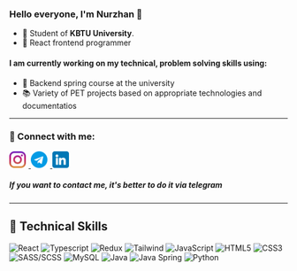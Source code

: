 ﻿### Hello everyone, I'm __Nurzhan__ 👋

- 🔭 Student of **KBTU University**. 
- 🏢 React frontend programmer

#### I am currently working on my technical, problem solving skills using:

- 🍃 Backend spring course at the university
- 📚  Variety of PET projects based on appropriate technologies and documentatios

---

### 🤝 Connect with me:

<a href="https://www.instagram.com/deepmalice/">
    <img src="img/instagram.png" alt="instagram" width="30px" height="height" style="padding-right: 5px">
</a> 
<a href="https://t.me/Tngtarov">
    <img src="img/telegram.png" alt="instagram" width="30px" height="height" style="padding-right: 5px">
</a> 
<a href="https://www.linkedin.com/in/nurzhantng">
    <img src="img/linkedin.png" alt="instagram" width="30px" height="height" style="padding-right: 5px">
</a> 

##### If you want to **contact** me, it's better to do it via **telegram**

---

## 💼 Technical Skills

![React](https://img.shields.io/badge/react-555.svg?style=for-the-badge&logo=react&logoColor=%#61DAFB) 
![Typescript](https://img.shields.io/badge/typescript-3178C6.svg?style=for-the-badge&logo=typescript&logoColor=fff) 
![Redux](https://img.shields.io/badge/redux-764ABC.svg?style=for-the-badge&logo=redux&logoColor=fff) 
![Tailwind](https://img.shields.io/badge/tailwind-222.svg?style=for-the-badge&logo=tailwindcss&logoColor=%#06B6D4) 
![JavaScript](https://img.shields.io/badge/javascript-F7DF1E.svg?style=for-the-badge&logo=javascript&logoColor=302e1c) 
![HTML5](https://img.shields.io/badge/html5-%23E34F26.svg?style=for-the-badge&logo=html5&logoColor=white) 
![CSS3](https://img.shields.io/badge/css3-%231572B6.svg?style=for-the-badge&logo=css3&logoColor=white) 
![SASS/SCSS](https://img.shields.io/badge/sass-85375e.svg?style=for-the-badge&logo=sass&logoColor=CC6699) 
![MySQL](https://img.shields.io/badge/MySQL-00000F?style=for-the-badge&logo=mysql&logoColor=4479A1) 
![Java](https://img.shields.io/badge/java-e38322?style=for-the-badge) 
![Java Spring](https://img.shields.io/badge/spring-6DB33F?style=for-the-badge&logo=spring&logoColor=white) 
![Python](https://img.shields.io/badge/python-f9e180?style=for-the-badge&logo=python&logoColor=3776AB) 

